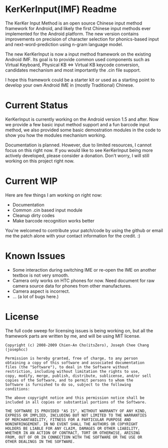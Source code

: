 KerKerInput(IMF) Readme
==================================
The KerKer Input Method is an open source Chinese input method framework for Android, 
and likely the first Chinese input methods ever implemented for the Android platform. 
The new version contains improvements on precision of character selection for phonics-based 
input and next-word-prediction using n-gram language model. 

The new KerKerInput is now a input method framework on the existing Android IMF.
Its goal is to provide common used components such as Virtual Keyboard, Physical
KB <=> Virtual KB keycode conversion, candidates mechanism and most importantly
the .cin file support.

I hope this framework could be a starter kit or used as a starting point to
develop your own Android IME in (mostly Traditional) Chinese.

Current Status
==============
KerKerInput is currently working on the Android version 1.5 and after.
Now we provide a few basic input method support and a fun barcode input method,
we also provided some basic demostration modules in the code to show you how
the modules mechanism working.

Documentation is planned. However, due to limited resources, I cannot focus
on this right now. If you would like to see KerKerInput being more actively
developed, please consider a donation. Don't worry, I will still working on this
project right now.

Current WIP
==============
Here are few things I am working on right now:

  - Documentation
  - Common .cin based input module
  - Cleanup dirty codes
  - Make barcode recognition works better
  
You're welcomed to contribute your patch/code by using the github or
email me the patch alone with your contact information for the credit. :)
  
Known Issues
=============

  - Some interaction during switching IME or re-open the IME on another textbox
    is not very smooth.
  - Camera only works on HTC phones for now. Need document for raw camera source
    data for phones from other manufactures. 
  - Camera aspect is incorrect.
  - ... (a lot of bugs here.)

License
=============
 The full code sweep for licensing issues is being working on, but all the framework
 parts are written by me, and will be using MIT license.
   
    Copyright (c) 2008-2009 Chien-An Cho(itsZero), Joseph Chee Chang (josephcc)

    Permission is hereby granted, free of charge, to any person
    obtaining a copy of this software and associated documentation
    files (the "Software"), to deal in the Software without
    restriction, including without limitation the rights to use,
    copy, modify, merge, publish, distribute, sublicense, and/or sell
    copies of the Software, and to permit persons to whom the
    Software is furnished to do so, subject to the following
    conditions:

    The above copyright notice and this permission notice shall be
    included in all copies or substantial portions of the Software.

    THE SOFTWARE IS PROVIDED "AS IS", WITHOUT WARRANTY OF ANY KIND,
    EXPRESS OR IMPLIED, INCLUDING BUT NOT LIMITED TO THE WARRANTIES
    OF MERCHANTABILITY, FITNESS FOR A PARTICULAR PURPOSE AND
    NONINFRINGEMENT. IN NO EVENT SHALL THE AUTHORS OR COPYRIGHT
    HOLDERS BE LIABLE FOR ANY CLAIM, DAMAGES OR OTHER LIABILITY,
    WHETHER IN AN ACTION OF CONTRACT, TORT OR OTHERWISE, ARISING
    FROM, OUT OF OR IN CONNECTION WITH THE SOFTWARE OR THE USE OR
    OTHER DEALINGS IN THE SOFTWARE.
